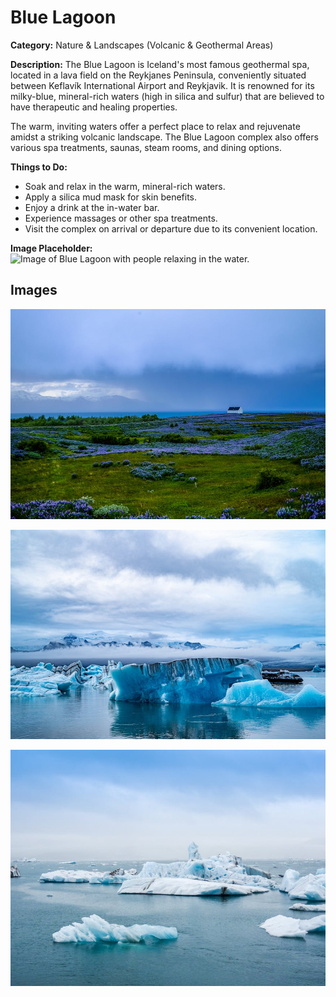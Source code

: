# Blue Lagoon

**Category:** Nature & Landscapes (Volcanic & Geothermal Areas)

**Description:**
The Blue Lagoon is Iceland's most famous geothermal spa, located in a lava field on the Reykjanes Peninsula, conveniently situated between Keflavík International Airport and Reykjavik. It is renowned for its milky-blue, mineral-rich waters (high in silica and sulfur) that are believed to have therapeutic and healing properties.

The warm, inviting waters offer a perfect place to relax and rejuvenate amidst a striking volcanic landscape. The Blue Lagoon complex also offers various spa treatments, saunas, steam rooms, and dining options.

**Things to Do:**
*   Soak and relax in the warm, mineral-rich waters.
*   Apply a silica mud mask for skin benefits.
*   Enjoy a drink at the in-water bar.
*   Experience massages or other spa treatments.
*   Visit the complex on arrival or departure due to its convenient location.

**Image Placeholder:**
![Image of Blue Lagoon with people relaxing in the water.](placeholder_blue_lagoon.jpg)

## Images

![Blue Lagoon - Image 1](../attraction_images/blue_lagoon/blue_lagoon_pexels_16713cb2.jpg)

![Blue Lagoon - Image 2](../attraction_images/blue_lagoon/blue_lagoon_pexels_9c8d2e82.jpg)

![Blue Lagoon - Image 3](../attraction_images/blue_lagoon/blue_lagoon_pexels_a137ab09.jpg)